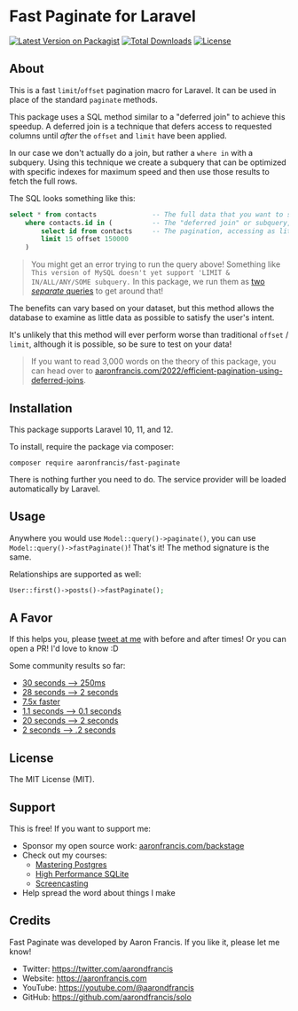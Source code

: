 # Fast Paginate for Laravel

[![Latest Version on Packagist](https://img.shields.io/packagist/v/aaronfrancis/fast-paginate)](https://packagist.org/packages/aaronfrancis/fast-paginate)
[![Total Downloads](https://img.shields.io/packagist/dt/aaronfrancis/fast-paginate)](https://packagist.org/packages/aaronfrancis/fast-paginate)
[![License](https://img.shields.io/packagist/l/aaronfrancis/fast-paginate)](https://packagist.org/packages/aaronfrancis/fast-paginate)

## About

This is a fast `limit`/`offset` pagination macro for Laravel. It can be used in place of the standard `paginate` methods. 

This package uses a SQL method similar to a "deferred join" to achieve this speedup. A deferred join is a technique that defers access to requested columns until _after_ the `offset` and `limit` have been applied.

In our case we don't actually do a join, but rather a `where in` with a subquery. Using this technique we create a subquery that can be optimized with specific indexes for maximum speed and then use those results to fetch the full rows.

The SQL looks something like this:

```sql
select * from contacts              -- The full data that you want to show your users.
    where contacts.id in (          -- The "deferred join" or subquery, in our case.
        select id from contacts     -- The pagination, accessing as little data as possible - ID only.
        limit 15 offset 150000      
    )
```

> You might get an error trying to run the query above! Something like `This version of MySQL doesn't yet support 'LIMIT & IN/ALL/ANY/SOME subquery.`
> In this package, we run them as [two _separate_ queries](https://github.com/aarondfrancis/fast-paginate/blob/154da286f8160a9e75e64e8025b0da682aa2ba23/src/BuilderMixin.php#L62-L79) to get around that!  

The benefits can vary based on your dataset, but this method allows the database to examine as little data as possible to satisfy the user's intent.

It's unlikely that this method will ever perform worse than traditional `offset` / `limit`, although it is possible, so be
sure to test on your data!

> If you want to read 3,000 words on the theory of this package, you can head over to [aaronfrancis.com/2022/efficient-pagination-using-deferred-joins](https://aaronfrancis.com/2022/efficient-pagination-using-deferred-joins).

## Installation

This package supports Laravel 10, 11, and 12.

To install, require the package via composer:

```
composer require aaronfrancis/fast-paginate
```

There is nothing further you need to do. The service provider will be loaded automatically by Laravel.

## Usage

Anywhere you would use `Model::query()->paginate()`, you can use `Model::query()->fastPaginate()`! That's it! The method signature is the same.

Relationships are supported as well: 

```php
User::first()->posts()->fastPaginate();
```

## A Favor

If this helps you, please [tweet at me](https://twitter.com/aarondfrancis) with before and after times! Or you can open a PR! I'd love to know :D

Some community results so far: 
* [30 seconds --> 250ms](https://twitter.com/mdavis1982/status/1482429071288066054) 
* [28 seconds --> 2 seconds](https://twitter.com/joecampo/status/1483550610028957701) 
* [7.5x faster](https://twitter.com/max_eckel/status/1483764319372333057) 
* [1.1 seconds --> 0.1 seconds](https://twitter.com/max_eckel/status/1483852300414337032) 
* [20 seconds --> 2 seconds](https://twitter.com/1ralphmorris/status/1484242437618941957) 
* [2 seconds --> .2 seconds](https://twitter.com/julioelpoeta/status/1549524738980077568) 

## License

The MIT License (MIT).

## Support

This is free! If you want to support me:

- Sponsor my open source work: [aaronfrancis.com/backstage](https://aaronfrancis.com/backstage)
- Check out my courses:
    - [Mastering Postgres](https://masteringpostgres.com)
    - [High Performance SQLite](https://highperformancesqlite.com)
    - [Screencasting](https://screencasting.com)
- Help spread the word about things I make

## Credits

Fast Paginate was developed by Aaron Francis. If you like it, please let me know!

- Twitter: https://twitter.com/aarondfrancis
- Website: https://aaronfrancis.com
- YouTube: https://youtube.com/@aarondfrancis
- GitHub: https://github.com/aarondfrancis/solo

